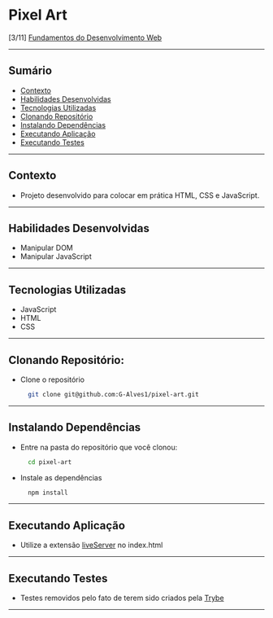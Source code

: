 # Pixel Art
[3/11] [Fundamentos do Desenvolvimento Web](https://github.com/G-Alves1/Trybe/tree/main/01_Fundamentos-do-Desenvolvimento-Web)

---

## Sumário

- [Contexto](#contexto)
- [Habilidades Desenvolvidas](#habilidades-desenvolvidas)
- [Tecnologias Utilizadas](#tecnologias-utilizadas)
- [Clonando Repositório](#clonando-repositório)
- [Instalando Dependências](#instalando-dependências)
- [Executando Aplicação](#executando-aplicação)
- [Executando Testes](#executando-testes)

---

## Contexto

* Projeto desenvolvido para colocar em prática HTML, CSS e JavaScript.

---

## Habilidades Desenvolvidas

* Manipular DOM
* Manipular JavaScript

---

## Tecnologias Utilizadas

* JavaScript
* HTML
* CSS
 
---

## Clonando Repositório:

* Clone o repositório
  ```sh
    git clone git@github.com:G-Alves1/pixel-art.git
  ```

---

## Instalando Dependências

* Entre na pasta do repositório que você clonou:
  ```sh
    cd pixel-art
  ```

* Instale as dependências
  ```sh
    npm install
  ```

---

## Executando Aplicação

* Utilize a extensão [liveServer](https://marketplace.visualstudio.com/items?itemName=ritwickdey.LiveServer) no index.html

---

## Executando Testes

* Testes removidos pelo fato de terem sido criados pela [Trybe](https://www.betrybe.com/)

---
